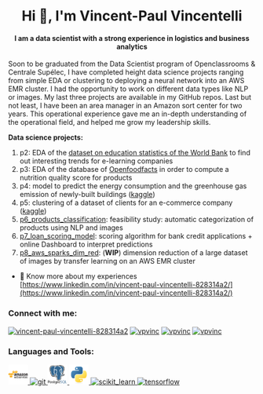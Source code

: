 <h1 align="center">Hi 👋, I'm Vincent-Paul Vincentelli</h1>
<h4 align="center">I am a data scientist with a strong experience in logistics and business analytics</h4>

Soon to be graduated from the Data Scientist program of Openclassrooms & Centrale Supélec, I have completed height data 
science projects ranging from simple EDA or clustering to deploying a neural network into an AWS EMR cluster. I had the 
opportunity to work on different data types like NLP or images. My last three projects are available in my GitHub repos.
Last but not least, I have been an area manager in an Amazon sort center for two years. This operational experience gave
me an in-depth understanding of the operational field, and helped me grow my leadership skills.

**Data science projects:**

1) p2: EDA of the [dataset on education statistics of the World Bank](https://datacatalog.worldbank.org/search/dataset/0038480) to find out interesting trends for e-learning companies
2) p3: EDA of the database of [Openfoodfacts](https://world.openfoodfacts.org/) in order to compute a nutrition quality score for products
3) p4: model to predict the energy consumption and the greenhouse gas emission of newly-built buildings ([kaggle](https://www.kaggle.com/city-of-seattle/sea-building-energy-benchmarking#2015-building-energy-benchmarking.csv))
4) p5: clustering of a dataset of clients for an e-commerce company ([kaggle](https://www.kaggle.com/olistbr/brazilian-ecommerce))
5) [p6_products_classification](https://github.com/vpvinc/p6_products_classification): feasibility study: automatic categorization of products using NLP and images
6) [p7_loan_scoring_model](https://github.com/vpvinc/P7_loan_scoring_model): scoring algorithm for bank credit applications + online Dashboard to interpret predictions
7) [p8_aws_sparks_dim_red](https://github.com/vpvinc/p8_aws_sparks_dim_red): (**WIP**) dimension reduction of a large dataset of images by transfer learning on an AWS EMR cluster


- 📄 Know more about my experiences [https://www.linkedin.com/in/vincent-paul-vincentelli-828314a2/](https://www.linkedin.com/in/vincent-paul-vincentelli-828314a2/)

<h3 align="left">Connect with me:</h3>
<p align="left">
<a href="https://linkedin.com/in/vincent-paul-vincentelli-828314a2" target="blank"><img align="center" src="https://raw.githubusercontent.com/rahuldkjain/github-profile-readme-generator/master/src/images/icons/Social/linked-in-alt.svg" alt="vincent-paul-vincentelli-828314a2" height="30" width="40" /></a>
<a href="https://stackoverflow.com/users/14668029/vpvinc" target="blank"><img align="center" src="https://raw.githubusercontent.com/rahuldkjain/github-profile-readme-generator/master/src/images/icons/Social/stack-overflow.svg" alt="vpvinc" height="30" width="40" /></a>
<a href="https://kaggle.com/vpvinc" target="blank"><img align="center" src="https://raw.githubusercontent.com/rahuldkjain/github-profile-readme-generator/master/src/images/icons/Social/kaggle.svg" alt="vpvinc" height="30" width="40" /></a>
<a href="https://www.leetcode.com/vpvinc" target="blank"><img align="center" src="https://raw.githubusercontent.com/rahuldkjain/github-profile-readme-generator/master/src/images/icons/Social/leet-code.svg" alt="vpvinc" height="30" width="40" /></a>
</p>

<h3 align="left">Languages and Tools:</h3>
<p align="left"> <a href="https://aws.amazon.com" target="_blank"> <img src="https://raw.githubusercontent.com/devicons/devicon/master/icons/amazonwebservices/amazonwebservices-original-wordmark.svg" alt="aws" width="40" height="40"/> </a> <a href="https://git-scm.com/" target="_blank"> <img src="https://www.vectorlogo.zone/logos/git-scm/git-scm-icon.svg" alt="git" width="40" height="40"/> </a> <a href="https://www.postgresql.org" target="_blank"> <img src="https://raw.githubusercontent.com/devicons/devicon/master/icons/postgresql/postgresql-original-wordmark.svg" alt="postgresql" width="40" height="40"/> </a> <a href="https://www.python.org" target="_blank"> <img src="https://raw.githubusercontent.com/devicons/devicon/master/icons/python/python-original.svg" alt="python" width="40" height="40"/> </a> <a href="https://scikit-learn.org/" target="_blank"> <img src="https://upload.wikimedia.org/wikipedia/commons/0/05/Scikit_learn_logo_small.svg" alt="scikit_learn" width="40" height="40"/> </a> <a href="https://www.tensorflow.org" target="_blank"> <img src="https://www.vectorlogo.zone/logos/tensorflow/tensorflow-icon.svg" alt="tensorflow" width="40" height="40"/> </a> </p>
